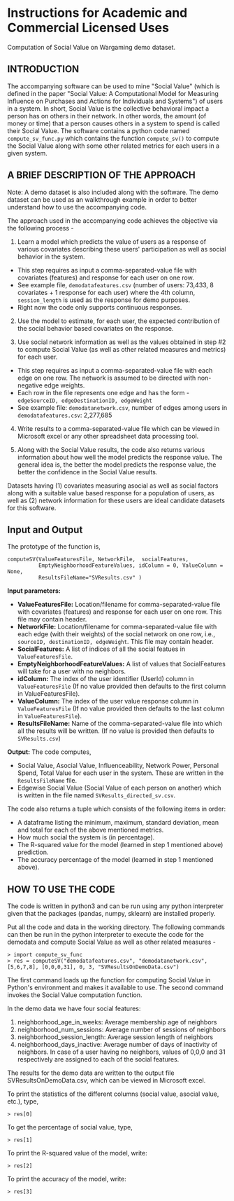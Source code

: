 # Instructions for Academic and Commercial Licensed Uses
Computation of Social Value on Wargaming demo dataset.

## INTRODUCTION

The accompanying software can be used to mine "Social Value" (which is defined in the paper "Social Value: A Computational Model for Measuring Influence on Purchases and Actions for Individuals and Systems") of users in a system. In short, Social Value is the collective behavioral impact a person has on others in their network. In other words, the amount (of money or time) that a person causes others in a system to spend is called their Social Value. The software contains a python code named ```compute_sv_func.py``` which contains the function ```compute_sv()``` to compute the Social Value along with some other related metrics for each users in a given system.


## A BRIEF DESCRIPTION OF THE APPROACH


Note: A demo dataset is also included along with the software. The demo dataset can be used as an walkthrough example in order to better understand how to use the accompanying code.

The approach used in the accompanying code achieves the objective via the following process -

1) Learn a model which predicts the value of users as a response of various covariates describing these users' participation as well as social behavior in the system.
- This step requires as input a comma-separated-value file with covariates (features) and response for each user on one row.
- See example file, ```demodatafeatures.csv``` (number of users: 73,433,  8 covariates + 1 response for each user) where the 4th column, ```session_length``` is used as the response for demo purposes.
- Right now the code only supports continuous responses.

2) Use the model to estimate, for each user, the expected contribution of the social behavior based covariates on the response.

3) Use social network information as well as the values obtained in step #2 to compute Social Value (as well as other related measures and metrics) for each user.
- This step requires as input a comma-separated-value file with each edge on one row. The network is assumed to be directed with non-negative edge weights.
- Each row in the file represents one edge and has the form -
```edgeSourceID, edgeDestinationID, edgeWeight```
- See example file: ```demodatanetwork.csv```, number of edges among users in ```demodatafeatures.csv```: 2,277,685

4) Write results to a comma-separated-value file which can be viewed in Microsoft excel or any other spreadsheet data processing tool.

5) Along with the Social Value results, the code also returns various information about how well the model predicts the response value. The general idea is, the better the model predicts the response value, the better the confidence in the Social Value results.

Datasets having (1) covariates measuring asocial as well as social factors along with a suitable value based response for a population of users, as well as (2) network information for these users
are ideal candidate datasets for this software.

## Input and Output
The prototype of the function is,

```
computeSV(ValueFeaturesFile, NetworkFile,  socialFeatures, 
          EmptyNeighborhoodFeatureValues, idColumn = 0, ValueColumn = None,
          ResultsFileName="SVResults.csv" )
```
**Input parameters:**

- **ValueFeaturesFile:** Location/filename for comma-separated-value file with covariates (features) and response for each user on one row. This file may contain header.
- **NetworkFile:** Location/filename for comma-separated-value file with each edge (with their weights) of the social network on one row, i.e., ```sourceID, destinationID, edgeWeight```. This file may contain header.
- **SocialFeatures:** A list of indices of all the social featues in ```ValueFeaturesFile```.
- **EmptyNeighborhoodFeatureValues:** A list of values that SocialFeatures will take for a user with no neighbors.
- **idColumn:** The index of the user identifier (UserId) column in ```ValueFeaturesFile``` (If no value provided then defaults to the first column in ValueFeaturesFile).
- **ValueColumn:** The index of the user value response column in ```ValueFeaturesFile``` (If no value provided then defaults to the last column in ```ValueFeaturesFile```).
- **ResultsFileName:** Name of the comma-separated-value file into which all the results will be written. (If no value is provided then defaults to ```SVResults.csv```)

**Output:**
The code computes,
- Social Value, Asocial Value, Influenceability, Network Power, Personal Spend, Total Value for each user in the system. These are written in the ```ResultsFileName``` file.
- Edgewise Social Value (Social Value of each person on another) which is written in the file named ```SVResults_directed_sv.csv```.

The code also returns a tuple which consists of the following items in order:
- A dataframe listing the minimum, maximum, standard deviation, mean and total for each of the above mentioned metrics.
- How much social the system is (in percentage).
- The R-squared value for the model (learned in step 1 mentioned above) prediction.
- The accuracy percentage of the model (learned in step 1 mentioned above).


## HOW TO USE THE CODE

The code is written in python3 and can be run using any python interpreter given that the packages (pandas, numpy, sklearn) are installed properly.

Put all the code and data in the working directory. 
The following commands can then be run in the python interpreter to execute the code for the demodata and compute Social Value as well as other related measures -

```
> import compute_sv_func
> res = computeSV("demodatafeatures.csv", "demodatanetwork.csv", [5,6,7,8], [0,0,0,31], 0, 3, "SVResultsOnDemoData.csv")
```

The first command loads up the function for computing Social Value in Python's environment and makes it available to use.
The second command invokes the Social Value computation function. 

In the demo data we have four social features:
  1. neighborhood_age_in_weeks: Average membership age of neighbors  
  2. neighborhood_num_sessions: Average number of sessions of neighbors
  3. neighborhood_session_length: Average session length of neighbors
  4. neighborhood_days_inactive: Average number of days of inactivity of neighbors. In case of a user having no neighbors, values of 0,0,0 and 31 respectively are assigned to each of the social features.

The results for the demo data are written to the output file SVResultsOnDemoData.csv, which can be viewed in Microsoft excel.

To print the statistics of the different columns (social value, asocial value, etc.), type,
```
> res[0]
```

To get the percentage of social value, type,
```
> res[1]
```

To print the R-squared value of the model, write:
```
> res[2]
```

To print the accuracy of the model, write:
```
> res[3]
```
